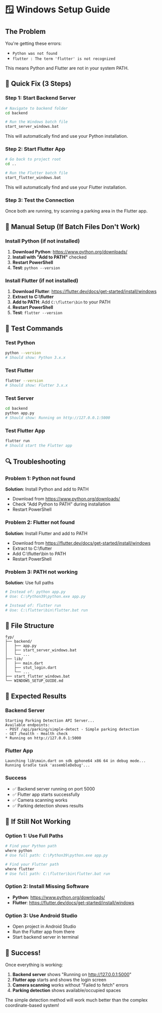 # 🪟 Windows Setup Guide

## The Problem
You're getting these errors:
- `Python was not found`
- `flutter : The term 'flutter' is not recognized`

This means Python and Flutter are not in your system PATH.

## 🚀 Quick Fix (3 Steps)

### Step 1: Start Backend Server
```bash
# Navigate to backend folder
cd backend

# Run the Windows batch file
start_server_windows.bat
```

This will automatically find and use your Python installation.

### Step 2: Start Flutter App
```bash
# Go back to project root
cd ..

# Run the Flutter batch file
start_flutter_windows.bat
```

This will automatically find and use your Flutter installation.

### Step 3: Test the Connection
Once both are running, try scanning a parking area in the Flutter app.

## 🔧 Manual Setup (If Batch Files Don't Work)

### Install Python (if not installed)
1. **Download Python**: https://www.python.org/downloads/
2. **Install with "Add to PATH"** checked
3. **Restart PowerShell**
4. **Test**: `python --version`

### Install Flutter (if not installed)
1. **Download Flutter**: https://flutter.dev/docs/get-started/install/windows
2. **Extract to C:\flutter**
3. **Add to PATH**: Add `C:\flutter\bin` to your PATH
4. **Restart PowerShell**
5. **Test**: `flutter --version`

## 🧪 Test Commands

### Test Python
```bash
python --version
# Should show: Python 3.x.x
```

### Test Flutter
```bash
flutter --version
# Should show: Flutter 3.x.x
```

### Test Server
```bash
cd backend
python app.py
# Should show: Running on http://127.0.0.1:5000
```

### Test Flutter App
```bash
flutter run
# Should start the Flutter app
```

## 🔍 Troubleshooting

### Problem 1: Python not found
**Solution**: Install Python and add to PATH
- Download from https://www.python.org/downloads/
- Check "Add Python to PATH" during installation
- Restart PowerShell

### Problem 2: Flutter not found
**Solution**: Install Flutter and add to PATH
- Download from https://flutter.dev/docs/get-started/install/windows
- Extract to C:\flutter
- Add C:\flutter\bin to PATH
- Restart PowerShell

### Problem 3: PATH not working
**Solution**: Use full paths
```bash
# Instead of: python app.py
# Use: C:\Python39\python.exe app.py

# Instead of: flutter run
# Use: C:\flutter\bin\flutter.bat run
```

## 📁 File Structure
```
fyp/
├── backend/
│   ├── app.py
│   ├── start_server_windows.bat
│   └── ...
├── lib/
│   ├── main.dart
│   ├── stut_login.dart
│   └── ...
├── start_flutter_windows.bat
└── WINDOWS_SETUP_GUIDE.md
```

## 🎯 Expected Results

### Backend Server
```
Starting Parking Detection API Server...
Available endpoints:
- POST /api/parking/simple-detect - Simple parking detection
- GET /health - Health check
* Running on http://127.0.0.1:5000
```

### Flutter App
```
Launching lib\main.dart on sdk gphone64 x86 64 in debug mode...
Running Gradle task 'assembleDebug'...
```

### Success
- ✅ Backend server running on port 5000
- ✅ Flutter app starts successfully
- ✅ Camera scanning works
- ✅ Parking detection shows results

## 🚨 If Still Not Working

### Option 1: Use Full Paths
```bash
# Find your Python path
where python
# Use full path: C:\Python39\python.exe app.py

# Find your Flutter path
where flutter
# Use full path: C:\flutter\bin\flutter.bat run
```

### Option 2: Install Missing Software
- **Python**: https://www.python.org/downloads/
- **Flutter**: https://flutter.dev/docs/get-started/install/windows

### Option 3: Use Android Studio
- Open project in Android Studio
- Run the Flutter app from there
- Start backend server in terminal

## 🎉 Success!

Once everything is working:
1. **Backend server** shows "Running on http://127.0.0.1:5000"
2. **Flutter app** starts and shows the login screen
3. **Camera scanning** works without "Failed to fetch" errors
4. **Parking detection** shows available/occupied spaces

The simple detection method will work much better than the complex coordinate-based system!




